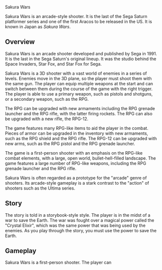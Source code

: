 Sakura Wars

Sakura Wars is an arcade-style shooter. It is the last of the Sega Saturn platformer series and one of the first Aracos to be released in the US. It is known in Japan as _Sakura Wars_.

## Overview

Sakura Wars is an arcade shooter developed and published by Sega in 1991. It is the last in the Sega Saturn's original lineup. It was the studio behind the Space Invaders, Star Fox, and Star Fox for Sega.

Sakura Wars is a 3D shooter with a vast world of enemies in a series of levels. Enemies move in the 3D plane, so the player must shoot them with the same gun. The player can equip multiple weapons at the start and can switch between them during the course of the game with the right trigger. The player is able to use a primary weapon, such as pistols and shotguns, or a secondary weapon, such as the RPG.

The RPG can be upgraded with new armaments including the RPG grenade launcher and the RPG rifle, with the latter firing rockets. The RPG can also be upgraded with a new rifle, the RPG-12.

The game features many RPG-like items to aid the player in the combat. Pieces of armor can be upgraded in the inventory with new armaments, such as the RPG shield and the RPG rifle. The RPG-12 can be upgraded with new arms, such as the RPG pistol and the RPG grenade launcher.

The game is a first-person shooter with an emphasis on the RPG-like combat elements, with a large, open world, bullet-hell-filled landscape. The game features a large number of RPG-like weapons, including the RPG grenade launcher and the RPG rifle.

Sakura Wars is often regarded as a prototype for the "arcade" genre of shooters. Its arcade-style gameplay is a stark contrast to the "action" of shooters such as the Ultima series.

## Story

The story is told in a storybook-style style. The player is in the midst of a war to save the Earth. The war was fought over a magical power called the "Crystal Elixir", which was the same power that was being used by the enemies. As you play through the story, you must use the power to save the Earth.

## Gameplay

Sakura Wars is a first-person shooter. The player can